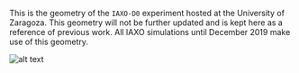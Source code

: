 This is the geometry of the `IAXO-D0` experiment hosted at the University of Zaragoza. This geometry will not be further updated and is kept here as a reference of previous work. All IAXO simulations until December 2019 make use of this geometry.

![alt text](/miscellaneous/pictures/IAXO-D0_old.JPG "IAXO-D0/reference@445ec3e2")
